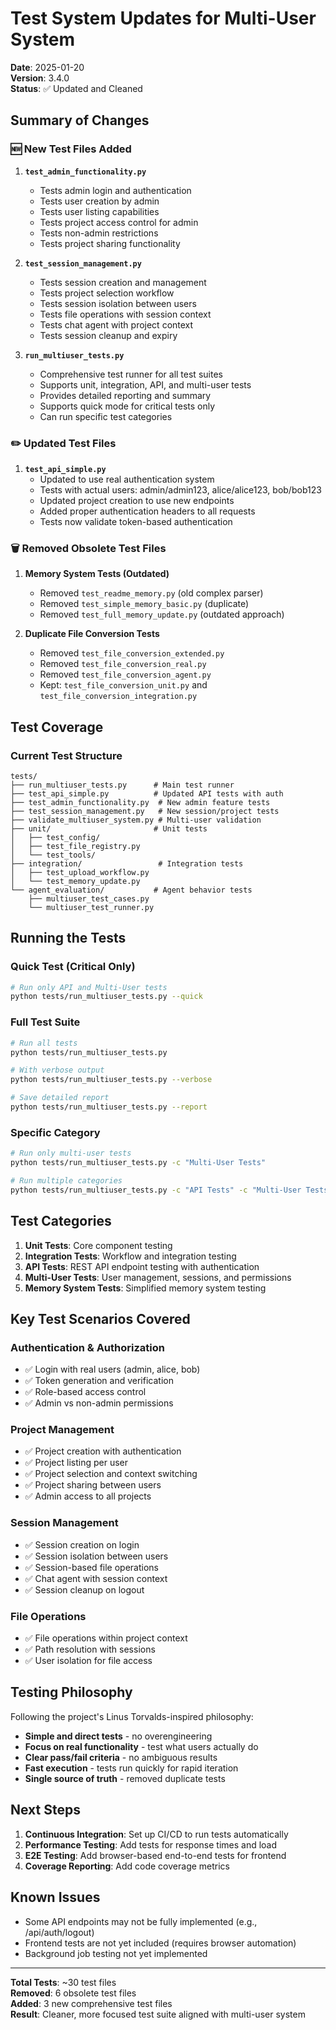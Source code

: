 # Test System Updates for Multi-User System

**Date**: 2025-01-20  
**Version**: 3.4.0  
**Status**: ✅ Updated and Cleaned

## Summary of Changes

### 🆕 New Test Files Added

1. **`test_admin_functionality.py`**
   - Tests admin login and authentication
   - Tests user creation by admin
   - Tests user listing capabilities
   - Tests project access control for admin
   - Tests non-admin restrictions
   - Tests project sharing functionality

2. **`test_session_management.py`**
   - Tests session creation and management
   - Tests project selection workflow
   - Tests session isolation between users
   - Tests file operations with session context
   - Tests chat agent with project context
   - Tests session cleanup and expiry

3. **`run_multiuser_tests.py`**
   - Comprehensive test runner for all test suites
   - Supports unit, integration, API, and multi-user tests
   - Provides detailed reporting and summary
   - Supports quick mode for critical tests only
   - Can run specific test categories

### ✏️ Updated Test Files

1. **`test_api_simple.py`**
   - Updated to use real authentication system
   - Tests with actual users: admin/admin123, alice/alice123, bob/bob123
   - Updated project creation to use new endpoints
   - Added proper authentication headers to all requests
   - Tests now validate token-based authentication

### 🗑️ Removed Obsolete Test Files

1. **Memory System Tests (Outdated)**
   - Removed `test_readme_memory.py` (old complex parser)
   - Removed `test_simple_memory_basic.py` (duplicate)
   - Removed `test_full_memory_update.py` (outdated approach)

2. **Duplicate File Conversion Tests**
   - Removed `test_file_conversion_extended.py`
   - Removed `test_file_conversion_real.py`
   - Removed `test_file_conversion_agent.py`
   - Kept: `test_file_conversion_unit.py` and `test_file_conversion_integration.py`

## Test Coverage

### Current Test Structure
```
tests/
├── run_multiuser_tests.py      # Main test runner
├── test_api_simple.py          # Updated API tests with auth
├── test_admin_functionality.py  # New admin feature tests
├── test_session_management.py   # New session/project tests
├── validate_multiuser_system.py # Multi-user validation
├── unit/                       # Unit tests
│   ├── test_config/
│   ├── test_file_registry.py
│   └── test_tools/
├── integration/                 # Integration tests
│   ├── test_upload_workflow.py
│   └── test_memory_update.py
└── agent_evaluation/           # Agent behavior tests
    ├── multiuser_test_cases.py
    └── multiuser_test_runner.py
```

## Running the Tests

### Quick Test (Critical Only)
```bash
# Run only API and Multi-User tests
python tests/run_multiuser_tests.py --quick
```

### Full Test Suite
```bash
# Run all tests
python tests/run_multiuser_tests.py

# With verbose output
python tests/run_multiuser_tests.py --verbose

# Save detailed report
python tests/run_multiuser_tests.py --report
```

### Specific Category
```bash
# Run only multi-user tests
python tests/run_multiuser_tests.py -c "Multi-User Tests"

# Run multiple categories
python tests/run_multiuser_tests.py -c "API Tests" -c "Multi-User Tests"
```

## Test Categories

1. **Unit Tests**: Core component testing
2. **Integration Tests**: Workflow and integration testing
3. **API Tests**: REST API endpoint testing with authentication
4. **Multi-User Tests**: User management, sessions, and permissions
5. **Memory System Tests**: Simplified memory system testing

## Key Test Scenarios Covered

### Authentication & Authorization
- ✅ Login with real users (admin, alice, bob)
- ✅ Token generation and verification
- ✅ Role-based access control
- ✅ Admin vs non-admin permissions

### Project Management
- ✅ Project creation with authentication
- ✅ Project listing per user
- ✅ Project selection and context switching
- ✅ Project sharing between users
- ✅ Admin access to all projects

### Session Management
- ✅ Session creation on login
- ✅ Session isolation between users
- ✅ Session-based file operations
- ✅ Chat agent with session context
- ✅ Session cleanup on logout

### File Operations
- ✅ File operations within project context
- ✅ Path resolution with sessions
- ✅ User isolation for file access

## Testing Philosophy

Following the project's Linus Torvalds-inspired philosophy:
- **Simple and direct tests** - no overengineering
- **Focus on real functionality** - test what users actually do
- **Clear pass/fail criteria** - no ambiguous results
- **Fast execution** - tests run quickly for rapid iteration
- **Single source of truth** - removed duplicate tests

## Next Steps

1. **Continuous Integration**: Set up CI/CD to run tests automatically
2. **Performance Testing**: Add tests for response times and load
3. **E2E Testing**: Add browser-based end-to-end tests for frontend
4. **Coverage Reporting**: Add code coverage metrics

## Known Issues

- Some API endpoints may not be fully implemented (e.g., /api/auth/logout)
- Frontend tests are not yet included (requires browser automation)
- Background job testing not yet implemented

---

**Total Tests**: ~30 test files  
**Removed**: 6 obsolete test files  
**Added**: 3 new comprehensive test files  
**Result**: Cleaner, more focused test suite aligned with multi-user system